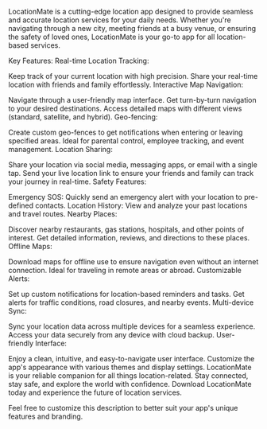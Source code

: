 LocationMate is a cutting-edge location app designed to provide seamless and accurate location services for your daily needs. Whether you're navigating through a new city, meeting friends at a busy venue, or ensuring the safety of loved ones, LocationMate is your go-to app for all location-based services.

Key Features:
Real-time Location Tracking:

Keep track of your current location with high precision.
Share your real-time location with friends and family effortlessly.
Interactive Map Navigation:

Navigate through a user-friendly map interface.
Get turn-by-turn navigation to your desired destinations.
Access detailed maps with different views (standard, satellite, and hybrid).
Geo-fencing:

Create custom geo-fences to get notifications when entering or leaving specified areas.
Ideal for parental control, employee tracking, and event management.
Location Sharing:

Share your location via social media, messaging apps, or email with a single tap.
Send your live location link to ensure your friends and family can track your journey in real-time.
Safety Features:

Emergency SOS: Quickly send an emergency alert with your location to pre-defined contacts.
Location History: View and analyze your past locations and travel routes.
Nearby Places:

Discover nearby restaurants, gas stations, hospitals, and other points of interest.
Get detailed information, reviews, and directions to these places.
Offline Maps:

Download maps for offline use to ensure navigation even without an internet connection.
Ideal for traveling in remote areas or abroad.
Customizable Alerts:

Set up custom notifications for location-based reminders and tasks.
Get alerts for traffic conditions, road closures, and nearby events.
Multi-device Sync:

Sync your location data across multiple devices for a seamless experience.
Access your data securely from any device with cloud backup.
User-friendly Interface:

Enjoy a clean, intuitive, and easy-to-navigate user interface.
Customize the app's appearance with various themes and display settings.
LocationMate is your reliable companion for all things location-related. Stay connected, stay safe, and explore the world with confidence. Download LocationMate today and experience the future of location services.

Feel free to customize this description to better suit your app's unique features and branding.
